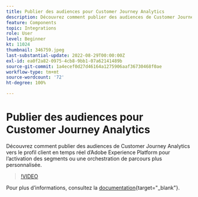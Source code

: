 ```yaml
---
title: Publier des audiences pour Customer Journey Analytics
description: Découvrez comment publier des audiences de Customer Journey Analytics vers le profil client en temps réel d’Adobe Experience Platform pour l’activation des segments ou une orchestration de parcours plus personnalisée.
feature: Components
topic: Integrations
role: User
level: Beginner
kt: 11024
thumbnail: 346759.jpeg
last-substantial-update: 2022-08-29T00:00:00Z
exl-id: ea0f2a82-0975-4cb8-9bb1-07a62141489b
source-git-commit: 1a4ecef0d27d46164a1275906aaf36730468f0ae
workflow-type: tm+mt
source-wordcount: '72'
ht-degree: 100%

---
```


# Publier des audiences pour Customer Journey Analytics

Découvrez comment publier des audiences de Customer Journey Analytics vers le profil client en temps réel d’Adobe Experience Platform pour l’activation des segments ou une orchestration de parcours plus personnalisée.

>[!VIDEO](https://video.tv.adobe.com/v/346759/?quality=12&learn=on)

Pour plus dʼinformations, consultez la [documentation](https://experienceleague.adobe.com/docs/analytics-platform/using/cja-components/audiences/audiences-overview.html?lang=fr){target="_blank"}.
